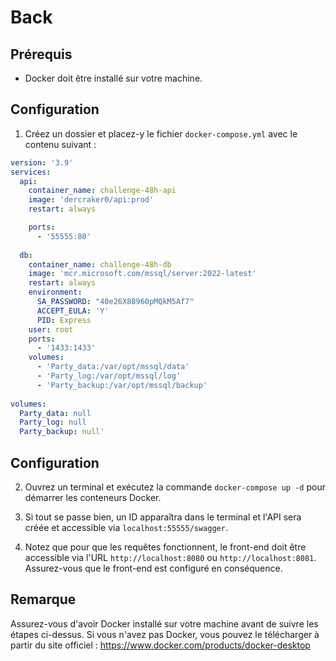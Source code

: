 # Back

## Prérequis
- Docker doit être installé sur votre machine.

## Configuration

1. Créez un dossier et placez-y le fichier `docker-compose.yml` avec le contenu suivant :

```yml
version: '3.9'
services:
  api:
    container_name: challenge-48h-api
    image: 'dercraker0/api:prod'
    restart: always

    ports:
      - '55555:80'
      
  db:
    container_name: challenge-48h-db
    image: 'mcr.microsoft.com/mssql/server:2022-latest'
    restart: always
    environment:
      SA_PASSWORD: "40e26X88960pMQkM5Af7"
      ACCEPT_EULA: 'Y'
      PID: Express
    user: root
    ports:
      - '1433:1433'
    volumes:
      - 'Party_data:/var/opt/mssql/data'
      - 'Party_log:/var/opt/mssql/log'
      - 'Party_backup:/var/opt/mssql/backup'
      
volumes:
  Party_data: null
  Party_log: null
  Party_backup: null'
```

## Configuration

2. Ouvrez un terminal et exécutez la commande `docker-compose up -d` pour démarrer les conteneurs Docker.

3. Si tout se passe bien, un ID apparaîtra dans le terminal et l'API sera créée et accessible via `localhost:55555/swagger`.

4. Notez que pour que les requêtes fonctionnent, le front-end doit être accessible via l'URL `http://localhost:8080` ou `http://localhost:8081`. Assurez-vous que le front-end est configuré en conséquence.

## Remarque

Assurez-vous d'avoir Docker installé sur votre machine avant de suivre les étapes ci-dessus. Si vous n'avez pas Docker, vous pouvez le télécharger à partir du site officiel : https://www.docker.com/products/docker-desktop
